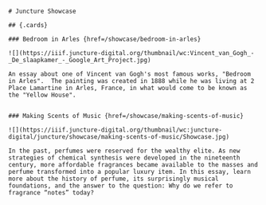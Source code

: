<ve-essay>
<pre>

    # Juncture Showcase
    
    ## {.cards}

    ### Bedroom in Arles {href=/showcase/bedroom-in-arles}

    ![](https://iiif.juncture-digital.org/thumbnail/wc:Vincent_van_Gogh_-_De_slaapkamer_-_Google_Art_Project.jpg)

    An essay about one of Vincent van Gogh's most famous works, "Bedroom in Arles".  The painting was created in 1888 while he was living at 2 Place Lamartine in Arles, France, in what would come to be known as the "Yellow House".


    ### Making Scents of Music {href=/showcase/making-scents-of-music}

    ![](https://iiif.juncture-digital.org/thumbnail/wc:juncture-digital/juncture/showcase/making-scents-of-music/Showcase.jpg)

    In the past, perfumes were reserved for the wealthy elite. As new strategies of chemical synthesis were developed in the nineteenth century, more affordable fragrances became available to the masses and perfume transformed into a popular luxury item. In this essay, learn more about the history of perfume, its surprisingly musical foundations, and the answer to the question: Why do we refer to fragrance “notes” today?

</pre>
</ve-essay>